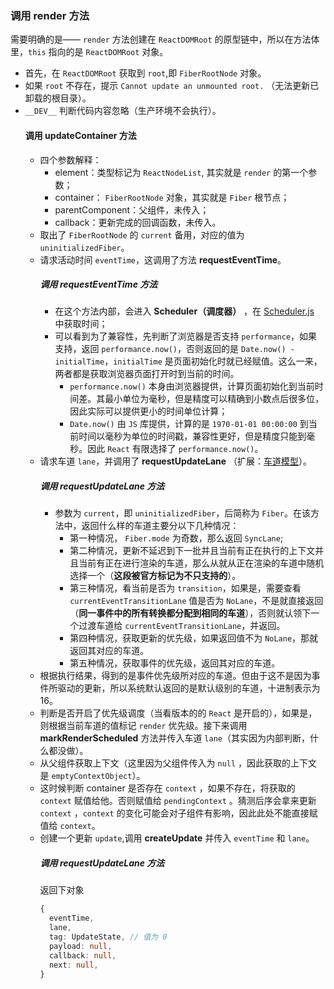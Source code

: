 ### 调用 render 方法
需要明确的是—— `render` 方法创建在 `ReactDOMRoot` 的原型链中，所以在方法体里，`this` 指向的是 `ReactDOMRoot` 对象。
- 首先，在 `ReactDOMRoot` 获取到 `root`,即 `FiberRootNode` 对象。
- 如果 `root` 不存在，提示 `Cannot update an unmounted root.` （无法更新已卸载的根目录）。
- `__DEV__` 判断代码内容忽略（生产环境不会执行）。
  #### 调用 updateContainer 方法
  - 四个参数解释：
    - element：类型标记为 `ReactNodeList`, 其实就是 `render` 的第一个参数；
    - container： `FiberRootNode` 对象，其实就是 `Fiber` 根节点；
    - parentComponent：父组件，未传入；
    - callback：更新完成的回调函数，未传入。
  - 取出了 `FiberRootNode` 的 `current` 备用，对应的值为 `uninitializedFiber`。
  - 请求活动时间 `eventTime`，这调用了方法 **requestEventTime**。
    ##### 调用 requestEventTime 方法
    - 在这个方法内部，会进入 **Scheduler（调度器）** ，在 [Scheduler.js](https://github.com/MrArky/ReactSourceCode/blob/main/packages/react-18.2.0/packages/scheduler/src/forks/Scheduler.js#L44-L55) 中获取时间；
    - 可以看到为了兼容性，先判断了浏览器是否支持 `performance`，如果支持，返回 `performance.now()`，否则返回的是 `Date.now() - initialTime`，`initialTime` 是页面初始化时就已经赋值。这么一来，两者都是获取浏览器页面打开时到当前的时间。
      - `performance.now()` 本身由浏览器提供，计算页面初始化到当前时间差。其最小单位为毫秒，但是精度可以精确到小数点后很多位，因此实际可以提供更小的时间单位计算；
      - `Date.now()` 由 `JS` 库提供，计算的是 `1970-01-01 00:00:00` 到当前时间以毫秒为单位的时间戳，兼容性更好，但是精度只能到毫秒。因此 `React` 有限选择了 `performance.now()`。
  - 请求车道 `lane`，并调用了 **requestUpdateLane** （扩展：[车道模型](https://github.com/MrArky/ReactSourceCode/blob/main/%E5%AD%A6%E4%B9%A0%E6%89%8B%E5%86%8C/Scheduler%EF%BC%88%E8%B0%83%E5%BA%A6%E5%99%A8%EF%BC%89/lanes%EF%BC%88%E8%BD%A6%E9%81%93%E6%A8%A1%E5%9E%8B%EF%BC%89.md)）。
    ##### 调用 requestUpdateLane 方法
    - 参数为 `current`，即 `uninitializedFiber`，后简称为 `Fiber`。在该方法中，返回什么样的车道主要分以下几种情况：
      - 第一种情况， `Fiber.mode` 为奇数，那么返回 `SyncLane`;
      - 第二种情况，更新不延迟到下一批并且当前有正在执行的上下文并且当前有正在进行渲染的车道，那么从就从正在渲染的车道中随机选择一个（**这段被官方标记为不只支持的**）。
      - 第三种情况，看当前是否为 `transition`，如果是，需要查看 `currentEventTransitionLane` 值是否为 `NoLane`，不是就直接返回（**同一事件中的所有转换都分配到相同的车道**），否则就认领下一个过渡车道给 `currentEventTransitionLane`，并返回。
      - 第四种情况，获取更新的优先级，如果返回值不为 `NoLane`，那就返回其对应的车道。
      - 第五种情况，获取事件的优先级，返回其对应的车道。
  - 根据执行结果，得到的是事件优先级所对应的车道。但由于这不是因为事件所驱动的更新，所以系统默认返回的是默认级别的车道，十进制表示为 16。
  - 判断是否开启了优先级调度（当看版本的的 `React` 是开启的），如果是，则根据当前车道的值标记 `render` 优先级。接下来调用 **markRenderScheduled** 方法并传入车道 `lane`（其实因为内部判断，什么都没做）。
  - 从父组件获取上下文（这里因为父组件传入为 `null` ，因此获取的上下文是 `emptyContextObject`）。
  - 这时候判断 container 是否存在 `context` ，如果不存在，将获取的 `context` 赋值给他。否则赋值给 `pendingContext` 。猜测后序会拿来更新 `context` ，`context` 
的变化可能会对子组件有影响，因此此处不能直接赋值给 `context`。
  - 创建一个更新 `update`,调用 **createUpdate** 并传入 `eventTime` 和 `lane`。
    ##### 调用 requestUpdateLane 方法
    返回下对象
    ``` TypeScript
    {
      eventTime,
      lane,
      tag: UpdateState, // 值为 0
      payload: null,
      callback: null,
      next: null,
    }
    ```

